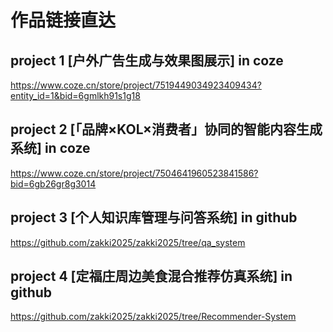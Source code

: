# 作品链接直达
## project 1 [户外广告生成与效果图展示] in coze
https://www.coze.cn/store/project/7519449034923409434?entity_id=1&bid=6gmlkh91s1g18
## project 2 [「品牌×KOL×消费者」协同的智能内容生成系统] in coze
https://www.coze.cn/store/project/7504641960523841586?bid=6gb26gr8g3014
## project 3 [个人知识库管理与问答系统] in github
https://github.com/zakki2025/zakki2025/tree/qa_system
## project 4 [定福庄周边美食混合推荐仿真系统] in github
https://github.com/zakki2025/zakki2025/tree/Recommender-System

